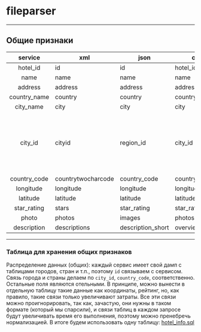 # fileparser
---
## Общие признаки
|    service   	| xml                	| json              	| csv            	|                                                                                       	|
|:------------:	|--------------------	|-------------------	|----------------	|---------------------------------------------------------------------------------------	|
| hotel_id     	| id                 	| id                	| hotel_id       	|                                                                                       	|
| name         	| name               	| name              	| name           	|                                                                                       	|
| address      	| address            	| address           	| addressline1   	|                                                                                       	|
| country_name 	| country            	| country           	| country        	|                                                                                       	|
| city_name    	| city               	| city              	| city           	|                                                                                       	|
| city_id      	| cityid             	| region_id         	| city_id        	| Уточнение: здесь имеется в виду идентификатор места нахождения отеля, не только город 	|
| country_code 	| countrytwocharcode 	| country_code      	| countryisocode 	|                                                                                       	|
| longitude    	| longitude          	| longitude         	| longitude      	|                                                                                       	|
| latitude     	| latitude           	| latitude          	| latitude       	|                                                                                       	|
| star_rating  	| stars              	| star_rating       	| star_rating    	|                                                                                       	|
| photo        	| photos             	| images            	| photos[1-5]    	|                                                                                       	|
| description  	| descriptions       	| description_short 	| overview       	|                                                                                       	|

---
### Таблица для хранения общих признаков

Распределение данных (общих): каждый сервис имеет свой дамп с таблицами городов, стран и т.п., поэтому `id`
связываем с сервисом. Связь города и страны делаем по `city_id`, `country_code`, соответственно.
Остальные поля являются отельными. В принципе, можно вынести в отдельную таблицу такие данные как координаты, рейтинг,
но, как правило, такие связи только увеличивают затраты. Все эти связи можно проигнорировать, так как, зачастую,
они нужны в таком формате (который мы спарсили), и связи таблиц в каждом запросе будут увеличивать время его выполнения,
поэтому можно пренебречь нормализацией. В итоге будем использовать одну таблицу: [hotel_info.sql](https://github.com/Aibulat/fileparser/blob/master/migration/database/hotel_info.sql)